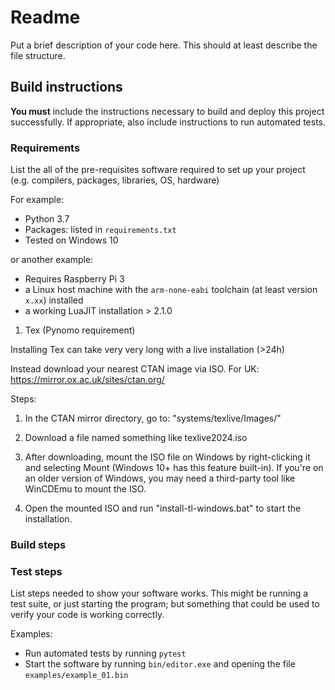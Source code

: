 # Readme

Put a brief description of your code here. This should at least describe the file structure.

## Build instructions

**You must** include the instructions necessary to build and deploy this project successfully. If appropriate, also include 
instructions to run automated tests. 

### Requirements

List the all of the pre-requisites software required to set up your project (e.g. compilers, packages, libraries, OS, hardware)

For example:

* Python 3.7
* Packages: listed in `requirements.txt` 
* Tested on Windows 10

or another example:

* Requires Raspberry Pi 3 
* a Linux host machine with the `arm-none-eabi` toolchain (at least version `x.xx`) installed
* a working LuaJIT installation > 2.1.0


1. Tex (Pynomo requirement)
    
Installing Tex can take very very long with a live installation (>24h)

Instead download your nearest CTAN image via ISO. For UK:
https://mirror.ox.ac.uk/sites/ctan.org/

Steps:

1. In the CTAN mirror directory, go to: "systems/texlive/Images/"

2. Download a file named something like texlive2024.iso

3. After downloading, mount the ISO file on Windows by right-clicking it and selecting Mount (Windows 10+ has this feature built-in).
If you're on an older version of Windows, you may need a third-party tool like WinCDEmu to mount the ISO.

4. Open the mounted ISO and run "install-tl-windows.bat" to start the installation.

### Build steps



### Test steps

List steps needed to show your software works. This might be running a test suite, or just starting the program; but something that could be used to verify your code is working correctly.

Examples:

* Run automated tests by running `pytest`
* Start the software by running `bin/editor.exe` and opening the file `examples/example_01.bin`

